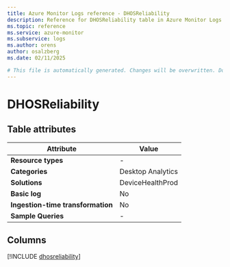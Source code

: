 ```yaml
---
title: Azure Monitor Logs reference - DHOSReliability
description: Reference for DHOSReliability table in Azure Monitor Logs.
ms.topic: reference
ms.service: azure-monitor
ms.subservice: logs
ms.author: orens
author: osalzberg
ms.date: 02/11/2025

# This file is automatically generated. Changes will be overwritten. Do not change this file directly.
---
```


# DHOSReliability




## Table attributes

|Attribute|Value|
|---|---|
|**Resource types**|-|
|**Categories**|Desktop Analytics|
|**Solutions**| DeviceHealthProd|
|**Basic log**|No|
|**Ingestion-time transformation**|No|
|**Sample Queries**|-|



## Columns
  
[!INCLUDE [dhosreliability](~/reusable-content/ce-skilling/azure/includes/azure-monitor/reference/tables/dhosreliability-include.md)]
